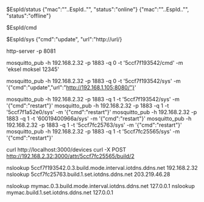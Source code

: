 


$EspId/status
{\"mac\":\""..EspId.."\", \"status\":\"online\"}
{\"mac\":\""..EspId.."\", \"status\":\"offline\"}


$EspId/cmd

$EspId/sys
{"cmd":"update", "url":"http://url/}

http-server -p 8081

mosquitto_pub -h 192.168.2.32 -p 1883 -q 0 -t  '5ccf7f193542/cmd' -m 'eksel moksel 12345'

mosquitto_pub -h 192.168.2.32 -p 1883 -q 0 -t  '5ccf7f193542/sys' -m '{"cmd":"update","url":"http://192.168.1.105:8080/"}'
 
mosquitto_pub -h 192.168.2.32 -p 1883 -q 1 -t  '5ccf7f193542/sys' -m '{"cmd":"restart"}'
mosquitto_pub -h 192.168.2.32 -p 1883 -q 1 -t  '5ccf7f1a52e0/sys' -m '{"cmd":"restart"}'
mosquitto_pub -h 192.168.2.32 -p 1883 -q 1 -t  '60019400966a/sys' -m '{"cmd":"restart"}'
mosquitto_pub -h 192.168.2.32 -p 1883 -q 1 -t  '5ccf7fc25763/sys' -m '{"cmd":"restart"}'
mosquitto_pub -h 192.168.2.32 -p 1883 -q 1 -t  '5ccf7fc25565/sys' -m '{"cmd":"restart"}'
 
 
 curl  http://localhost:3000/devices 
curl -X POST http://192.168.2.32:3000/attr/5ccf7fc25565/build/2

nslookup 5ccf7f193542.0.3.build.mode.interval.iotdns.ddns.net 192.168.2.32
nslookup 5ccf7fc25763.build.1.set.iotdns.ddns.net 203.219.46.28

nslookup mymac.0.3.build.mode.interval.iotdns.ddns.net 127.0.0.1
nslookup mymac.build.1.set.iotdns.ddns.net 127.0.0.1

